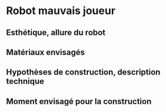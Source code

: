 
# Robot mauvais joueur

## Esthétique, allure du robot

## Matériaux envisagés

## Hypothèses de construction, description technique

## Moment envisagé pour la construction

